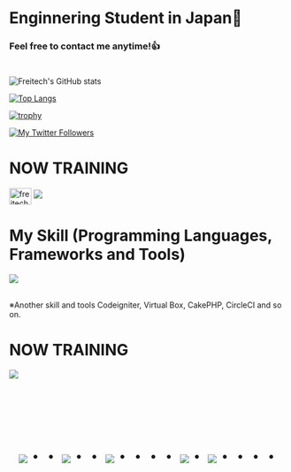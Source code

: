 # Enginnering Student in Japan👋
### Feel free to contact me anytime!👍
#
![Freitech's GitHub stats](https://github-readme-stats.vercel.app/api?username=freitech0713&show_icons=true&theme=vue-dark)

[![Top Langs](https://github-readme-stats.vercel.app/api/top-langs/?username=freitech0713&layout=compact&theme=vue-dark)](https://github.com/anuraghazra/github-readme-stats)

[![trophy](https://github-profile-trophy.vercel.app/?username=freitech0713&theme=discord)](https://github.com/ryo-ma/github-profile-trophy)

[![My Twitter Followers](https://badgen.net/twitter/follow/freitech0713)](https://twitter.com/freitech0713)


# NOW TRAINING

<p align="left">
<a href="https://twitter.com/freitech0713" target="blank"><img align="center" src="https://raw.githubusercontent.com/rahuldkjain/github-profile-readme-generator/master/src/images/icons/Social/twitter.svg" alt="freitech0713" height="30" width="40" /></a>
<a href="9110096693@g.ecc.u-tokyo.ac.jp"><img src="https://img.shields.io/badge/Gmail-d14836?style=flat-square&logo=Gmail&logoColor=white&link=[Foo_email]"/></a>
</p>



# My Skill (Programming Languages, Frameworks and Tools)

<img src="https://skillicons.dev/icons?i=github" /> <br /><br />

  ※Another skill and tools
  Codeigniter, Virtual Box, CakePHP, CircleCI and so on.
  
# NOW TRAINING

<img src="https://skillicons.dev/icons?i=html,css,js,typescript,react,mysql,docker,vscode,github,discord,jquery" /> <br /><br />


<!-- --------------------------------- :) ---------------------------------- -->

<br><br><br>

<div align="center">
    <h1>
        <img src="https://user-images.githubusercontent.com/44926913/175852850-3fb6c715-1856-41ff-8c1f-94ce3b03b458.gif">・・
        <img src="https://user-images.githubusercontent.com/44926913/175853109-f8850656-6704-4a8a-bee6-9aca154d929b.gif">・・
        <img src="https://user-images.githubusercontent.com/44926913/175853154-5449d974-975e-44a6-ab84-a86031265e40.gif">・・・・
        <img src="https://user-images.githubusercontent.com/44926913/175853109-f8850656-6704-4a8a-bee6-9aca154d929b.gif">・
        <img src="https://user-images.githubusercontent.com/44926913/175853154-5449d974-975e-44a6-ab84-a86031265e40.gif">・・・・
    </h1>
  </div>
<br><br><br>
